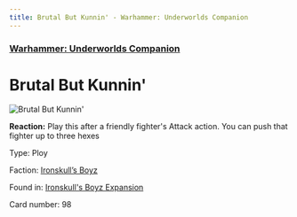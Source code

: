 ```yaml
---
title: Brutal But Kunnin' - Warhammer: Underworlds Companion
---
```


### [Warhammer: Underworlds Companion](https://guidokessels.github.io/wh-underworlds)

  

# Brutal But Kunnin'

![Brutal But Kunnin'](https://warhammerunderworlds.com/wp-content/uploads/sites/6/2017/12/098_ENG-Brutal-But-Kunnin.png)

<b>Reaction:</b> Play this after a friendly fighter's Attack action. You can push that fighter up to three hexes

Type: Ploy

Faction: [Ironskull’s Boyz](https://guidokessels.github.io/wh-underworlds/factions/ironskulls-boyz)

Found in: [Ironskull's Boyz Expansion](https://guidokessels.github.io/wh-underworlds/locations/ironskulls-boyz-expansion)

Card number: 98
